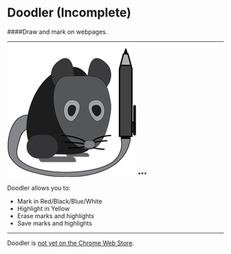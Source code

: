 # Doodler (Incomplete)

####Draw and mark on webpages.

***
<img src="https://raw.githubusercontent.com/TaraRoshan/Doodler/master/Packaged%20Folder/images/doodler_colored.png">
***

Doodler allows you to:

 * Mark in Red/Black/Blue/White
 * Highlight in Yellow
 * Erase marks and highlights
 * Save marks and highlights
 
***

Doodler is [not yet on the Chrome Web Store](https://chrome.google.com/webstore).
